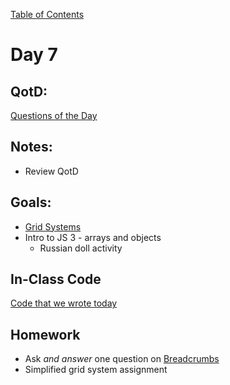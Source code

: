 [Table of Contents](/README.md)

# Day 7

## QotD:
[Questions of the Day]()

## Notes:
* Review QotD

## Goals:
* [Grid Systems](/units/grid-systems)
* Intro to JS 3 - arrays and objects
	* Russian doll activity

## In-Class Code
[Code that we wrote today](/notes/day-07/code)

## Homework
* Ask *and answer* one question on [Breadcrumbs](http://tiy.breadcrumbsqa.com/)
* Simplified grid system assignment
	